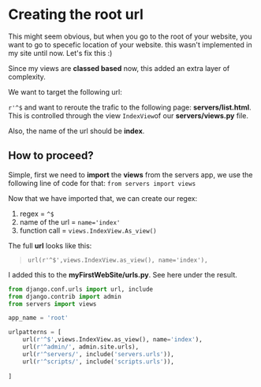 # Creating the root url

This might seem obvious, but when you go to the root of your website, you want to go to specefic location of your website. this wasn't implemented in my site until now. Let's fix this :)


Since my views are **classed based** now, this added an extra layer of complexity.

We want to target the following url:

```r'^$``` and want to reroute the trafic to the following page: **servers/list.html**. This is controlled through the view ```IndexView```of our **servers/views.py** file.

Also, the name of the url should be **index**.

## How to proceed?

Simple, first we need to **import** the **views** from the servers app, we use the following line of code for that: ```from servers import views```

Now that we have imported that, we can create our regex:

1. regex = ```^$```
2. name of the url = ```name='index'```
3. function call = ```views.IndexView.As_view()```

The full **url** looks like this:

>```url(r'^$',views.IndexView.as_view(), name='index'),```

I added this to the **myFirstWebSite/urls.py**. See here under the result.

```python
from django.conf.urls import url, include
from django.contrib import admin
from servers import views

app_name = 'root'

urlpatterns = [
    url(r'^$',views.IndexView.as_view(), name='index'),
    url(r'^admin/', admin.site.urls),
    url(r'^servers/', include('servers.urls')),
    url(r'^scripts/', include('scripts.urls')),
    
]
```